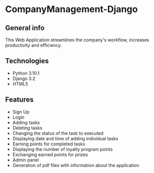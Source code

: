 # CompanyManagement-Django

## General info
This Web Application streamlines the company's workflow, increases productivity and efficiency.

## Technologies
* Python 3.10.1
* Django 3.2
* HTML5

## Features
* Sign Up
* Login
* Adding tasks
* Deleting tasks
* Changing the status of the task to executed
* Displaying date and time of adding individual tasks
* Earning points for completed tasks
* Displaying the number of loyalty program points
* Exchanging earned points for prizes
* Admin panel
* Generation of pdf files with information about the application

